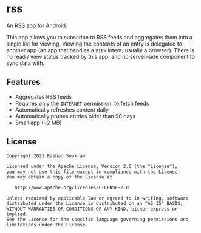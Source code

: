 # rss

An RSS app for Android.

This app allows you to subscribe to RSS feeds and aggregates them into a single
list for viewing. Viewing the contents of an entry is delegated to another app
(an app that handles a `VIEW` intent, usually a browser). There is no read /
view status tracked by this app, and no server-side component to sync data
with.


## Features

- Aggregates RSS feeds
- Requires only the `INTERNET` permission, to fetch feeds
- Automatically refreshes content daily
- Automatically prunes entries older than 90 days
- Small app (~2 MB)


## License

```
Copyright 2021 Rashad Sookram

Licensed under the Apache License, Version 2.0 (the "License");
you may not use this file except in compliance with the License.
You may obtain a copy of the License at

   http://www.apache.org/licenses/LICENSE-2.0

Unless required by applicable law or agreed to in writing, software
distributed under the License is distributed on an "AS IS" BASIS,
WITHOUT WARRANTIES OR CONDITIONS OF ANY KIND, either express or implied.
See the License for the specific language governing permissions and
limitations under the License.
```
